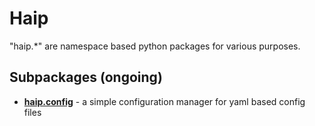 # Haip

"haip.*" are namespace based python packages for various purposes. 

## Subpackages (ongoing)

* **[haip.config](https://github.com/haipdev/config/)** - a simple configuration manager for yaml based config files
